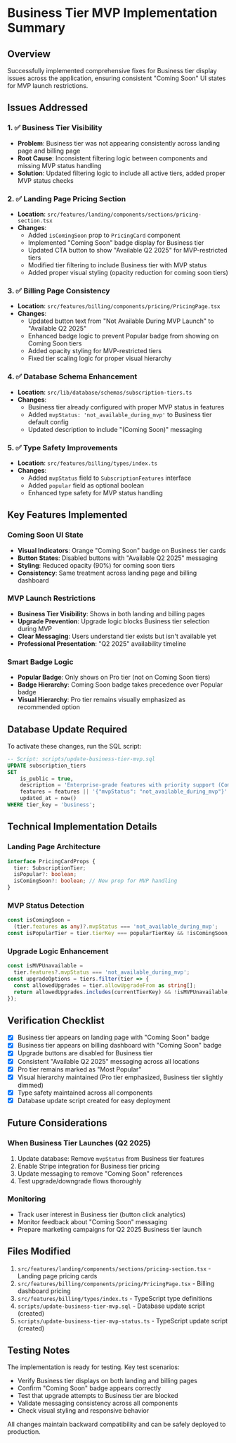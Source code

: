 # Business Tier MVP Implementation Summary

## Overview

Successfully implemented comprehensive fixes for Business tier display issues across the application, ensuring consistent "Coming Soon" UI states for MVP launch restrictions.

## Issues Addressed

### 1. ✅ Business Tier Visibility

- **Problem**: Business tier was not appearing consistently across landing page and billing page
- **Root Cause**: Inconsistent filtering logic between components and missing MVP status handling
- **Solution**: Updated filtering logic to include all active tiers, added proper MVP status checks

### 2. ✅ Landing Page Pricing Section

- **Location**: `src/features/landing/components/sections/pricing-section.tsx`
- **Changes**:
  - Added `isComingSoon` prop to `PricingCard` component
  - Implemented "Coming Soon" badge display for Business tier
  - Updated CTA button to show "Available Q2 2025" for MVP-restricted tiers
  - Modified tier filtering to include Business tier with MVP status
  - Added proper visual styling (opacity reduction for coming soon tiers)

### 3. ✅ Billing Page Consistency

- **Location**: `src/features/billing/components/pricing/PricingPage.tsx`
- **Changes**:
  - Updated button text from "Not Available During MVP Launch" to "Available Q2 2025"
  - Enhanced badge logic to prevent Popular badge from showing on Coming Soon tiers
  - Added opacity styling for MVP-restricted tiers
  - Fixed tier scaling logic for proper visual hierarchy

### 4. ✅ Database Schema Enhancement

- **Location**: `src/lib/database/schemas/subscription-tiers.ts`
- **Changes**:
  - Business tier already configured with proper MVP status in features
  - Added `mvpStatus: 'not_available_during_mvp'` to Business tier default config
  - Updated description to include "(Coming Soon)" messaging

### 5. ✅ Type Safety Improvements

- **Location**: `src/features/billing/types/index.ts`
- **Changes**:
  - Added `mvpStatus` field to `SubscriptionFeatures` interface
  - Added `popular` field as optional boolean
  - Enhanced type safety for MVP status handling

## Key Features Implemented

### Coming Soon UI State

- **Visual Indicators**: Orange "Coming Soon" badge on Business tier cards
- **Button States**: Disabled buttons with "Available Q2 2025" messaging
- **Styling**: Reduced opacity (90%) for coming soon tiers
- **Consistency**: Same treatment across landing page and billing dashboard

### MVP Launch Restrictions

- **Business Tier Visibility**: Shows in both landing and billing pages
- **Upgrade Prevention**: Upgrade logic blocks Business tier selection during MVP
- **Clear Messaging**: Users understand tier exists but isn't available yet
- **Professional Presentation**: "Q2 2025" availability timeline

### Smart Badge Logic

- **Popular Badge**: Only shows on Pro tier (not on Coming Soon tiers)
- **Badge Hierarchy**: Coming Soon badge takes precedence over Popular badge
- **Visual Hierarchy**: Pro tier remains visually emphasized as recommended option

## Database Update Required

To activate these changes, run the SQL script:

```sql
-- Script: scripts/update-business-tier-mvp.sql
UPDATE subscription_tiers
SET
    is_public = true,
    description = 'Enterprise-grade features with priority support (Coming Soon)',
    features = features || '{"mvpStatus": "not_available_during_mvp"}'::json,
    updated_at = now()
WHERE tier_key = 'business';
```

## Technical Implementation Details

### Landing Page Architecture

```typescript
interface PricingCardProps {
  tier: SubscriptionTier;
  isPopular?: boolean;
  isComingSoon?: boolean; // New prop for MVP handling
}
```

### MVP Status Detection

```typescript
const isComingSoon =
  (tier.features as any)?.mvpStatus === 'not_available_during_mvp';
const isPopularTier = tier.tierKey === popularTierKey && !isComingSoon;
```

### Upgrade Logic Enhancement

```typescript
const isMVPUnavailable =
  tier.features?.mvpStatus === 'not_available_during_mvp';
const upgradeOptions = tiers.filter(tier => {
  const allowedUpgrades = tier.allowUpgradeFrom as string[];
  return allowedUpgrades.includes(currentTierKey) && !isMVPUnavailable;
});
```

## Verification Checklist

- [x] Business tier appears on landing page with "Coming Soon" badge
- [x] Business tier appears on billing dashboard with "Coming Soon" badge
- [x] Upgrade buttons are disabled for Business tier
- [x] Consistent "Available Q2 2025" messaging across all locations
- [x] Pro tier remains marked as "Most Popular"
- [x] Visual hierarchy maintained (Pro tier emphasized, Business tier slightly dimmed)
- [x] Type safety maintained across all components
- [x] Database update script created for easy deployment

## Future Considerations

### When Business Tier Launches (Q2 2025)

1. Update database: Remove `mvpStatus` from Business tier features
2. Enable Stripe integration for Business tier pricing
3. Update messaging to remove "Coming Soon" references
4. Test upgrade/downgrade flows thoroughly

### Monitoring

- Track user interest in Business tier (button click analytics)
- Monitor feedback about "Coming Soon" messaging
- Prepare marketing campaigns for Q2 2025 Business tier launch

## Files Modified

1. `src/features/landing/components/sections/pricing-section.tsx` - Landing page pricing cards
2. `src/features/billing/components/pricing/PricingPage.tsx` - Billing dashboard pricing
3. `src/features/billing/types/index.ts` - TypeScript type definitions
4. `scripts/update-business-tier-mvp.sql` - Database update script (created)
5. `scripts/update-business-tier-mvp-status.ts` - TypeScript update script (created)

## Testing Notes

The implementation is ready for testing. Key test scenarios:

- Verify Business tier displays on both landing and billing pages
- Confirm "Coming Soon" badge appears correctly
- Test that upgrade attempts to Business tier are blocked
- Validate messaging consistency across all components
- Check visual styling and responsive behavior

All changes maintain backward compatibility and can be safely deployed to production.
